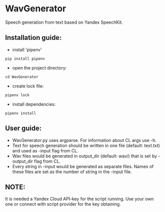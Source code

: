 # WavGenerator
Speech generation from text based on Yandex SpeechKit.


## Installation guide:

- install 'pipenv'

`pip install pipenv`
- open the project directory:

`cd WavGenerator`
- create lock file:

`pipenv lock`
- install dependencies:

`pipenv install`

## User guide:

- WavGenerator.py uses argparse. For information about CL args use -h.
- Text for speech generation should be written in one file (default: text.txt) and used as -input flag from CL.
- Wav files would be generated in output_dir (default: wav/) that is set by -output_dir flag from CL.
- Every string in -input would be generated as separate files. Names of these files are set as the number of string in the -input file.

## NOTE: 
It is needed a Yandex Cloud API-key for the script running.
Use your own one or connect with script provider for the key obtaining.
